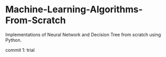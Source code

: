 # Machine-Learning-Algorithms-From-Scratch
Implementations of Neural Network and Decision Tree from scratch using Python. 

commit 1: trial
